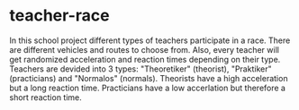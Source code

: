 # teacher-race
In this school project different types of teachers participate in a race. 
There are different vehicles and routes to choose from. 
Also, every teacher will get randomized acceleration and reaction times depending on their type.
Teachers are devided into 3 types: "Theoretiker" (theorist), "Praktiker" (practicians) and "Normalos" (normals). 
Theorists have a high acceleration but a long reaction time. 
Practicians have a low accerlation but therefore a short reaction time.


